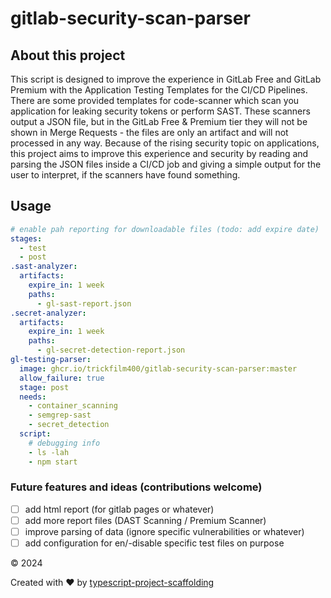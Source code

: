 # gitlab-security-scan-parser


## About this project
This script is designed to improve the experience in GitLab Free and GitLab Premium with the Application Testing Templates for the CI/CD Pipelines.
There are some provided templates for code-scanner which scan you application for leaking security tokens or perform SAST.
These scanners output a JSON file, but in the GitLab Free & Premium tier they will not be shown in Merge Requests - the files are only an artifact and will not processed in any way.
Because of the rising security topic on applications,
this project aims to improve this experience and security by reading and parsing the JSON files inside a CI/CD job and giving a simple output for the user to interpret,
if the scanners have found something.


## Usage
```yaml
# enable pah reporting for downloadable files (todo: add expire date)
stages:
  - test
  - post
.sast-analyzer:
  artifacts:
    expire_in: 1 week
    paths:
      - gl-sast-report.json
.secret-analyzer:
  artifacts:
    expire_in: 1 week
    paths:
      - gl-secret-detection-report.json
gl-testing-parser:
  image: ghcr.io/trickfilm400/gitlab-security-scan-parser:master
  allow_failure: true
  stage: post
  needs:
    - container_scanning
    - semgrep-sast
    - secret_detection
  script:
    # debugging info
    - ls -lah
    - npm start
```

### Future features and ideas (contributions welcome)
- [ ] add html report (for gitlab pages or whatever)
- [ ] add more report files (DAST Scanning / Premium Scanner)
- [ ] improve parsing of data (ignore specific vulnerabilities or whatever)
- [ ] add configuration for en/-disable specific test files on purpose

&copy; 2024

Created with ♥ by [typescript-project-scaffolding](https://github.com/Trickfilm400/typescript-project-scaffolding)